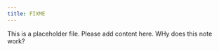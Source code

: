 ```yaml
---
title: FIXME
---
```


This is a placeholder file. Please add content here. 
WHy does this note work?